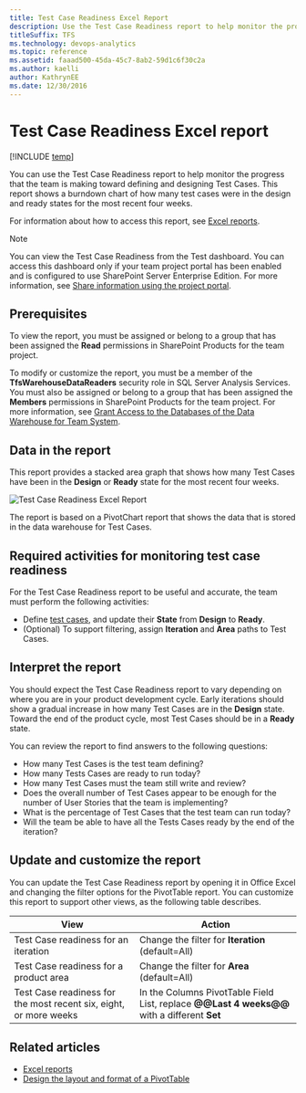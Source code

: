 ```yaml
---
title: Test Case Readiness Excel Report
description: Use the Test Case Readiness report to help monitor the progress that the team is making toward defining and designing Test Cases.
titleSuffix: TFS
ms.technology: devops-analytics
ms.topic: reference
ms.assetid: faaad500-45da-45c7-8ab2-59d1c6f30c2a
ms.author: kaelli
author: KathrynEE
ms.date: 12/30/2016
---
```


# Test Case Readiness Excel report

[!INCLUDE [temp](../includes/tfs-sharepoint-version.md)]

You can use the Test Case Readiness report to help monitor the progress that the team is making toward defining and designing Test Cases. This report shows a burndown chart of how many test cases were in the design and ready states for the most recent four weeks.

For information about how to access this report, see [Excel reports](excel-reports.md).

> [!NOTE]
> You can view the Test Case Readiness from the Test dashboard. You can access this dashboard only if your team project portal has been enabled and is configured to use SharePoint Server Enterprise Edition. For more information, see [Share information using the project portal](../sharepoint-dashboards/share-information-using-the-project-portal.md).

## Prerequisites

To view the report, you must be assigned or belong to a group that has been assigned the **Read** permissions in SharePoint Products for the team project.

To modify or customize the report, you must be a member of the **TfsWarehouseDataReaders** security role in SQL Server Analysis Services. You must also be assigned or belong to a group that has been assigned the **Members** permissions in SharePoint Products for the team project. For more information, see [Grant Access to the Databases of the Data Warehouse for Team System](../admin/grant-permissions-to-reports.md).

<a name="Data"></a>

## Data in the report

This report provides a stacked area graph that shows how many Test Cases have been in the **Design** or **Ready** state for the most recent four weeks.

![Test Case Readiness Excel Report](media/procguid_exceltestcase.png "ProcGuid_ExcelTestCase")

The report is based on a PivotChart report that shows the data that is stored in the data warehouse for Test Cases.

<a name="RequiredActivities"></a>

## Required activities for monitoring test case readiness

For the Test Case Readiness report to be useful and accurate, the team must perform the following activities:

- Define [test cases](../../test/create-test-cases.md), and update their **State** from **Design** to **Ready**.
- (Optional) To support filtering, assign **Iteration** and **Area** paths to Test Cases.

<a name="Interpreting"></a>

## Interpret the report

You should expect the Test Case Readiness report to vary depending on where you are in your product development cycle. Early iterations should show a gradual increase in how many Test Cases are in the **Design** state. Toward the end of the product cycle, most Test Cases should be in a **Ready** state.

You can review the report to find answers to the following questions:

- How many Test Cases is the test team defining?
- How many Tests Cases are ready to run today?
- How many Test Cases must the team still write and review?
- Does the overall number of Test Cases appear to be enough for the number of User Stories that the team is implementing?
- What is the percentage of Test Cases that the test team can run today?
- Will the team be able to have all the Tests Cases ready by the end of the iteration?

<a name="Updating"></a>

## Update and customize the report

You can update the Test Case Readiness report by opening it in Office Excel and changing the filter options for the PivotTable report. You can customize this report to support other views, as the following table describes.

| View                                                              | Action                                                                                      |
| ----------------------------------------------------------------- | ------------------------------------------------------------------------------------------- |
| Test Case readiness for an iteration                              | Change the filter for **Iteration** (default=All)                                           |
| Test Case readiness for a product area                            | Change the filter for **Area** (default=All)                                                |
| Test Case readiness for the most recent six, eight, or more weeks | In the Columns PivotTable Field List, replace **@@Last 4 weeks@@** with a different **Set** |

## Related articles

- [Excel reports](excel-reports.md)
- [Design the layout and format of a PivotTable](https://support.office.com/article/design-the-layout-and-format-of-a-pivottable-a9600265-95bf-4900-868e-641133c05a80)
